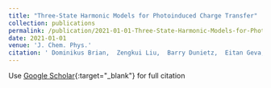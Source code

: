 ```yaml
---
title: "Three-State Harmonic Models for Photoinduced Charge Transfer"
collection: publications
permalink: /publication/2021-01-01-Three-State-Harmonic-Models-for-Photoinduced-Charge-Transfer
date: 2021-01-01
venue: 'J. Chem. Phys.'
citation: ' Dominikus Brian,  Zengkui Liu,  Barry Dunietz,  Eitan Geva,  Xiang Sun, &quot;Three-State Harmonic Models for Photoinduced Charge Transfer.&quot; J. Chem. Phys., 154(17), 2021.'
---
```

Use [Google Scholar](https://scholar.google.com/scholar?q=Three+State+Harmonic+Models+for+Photoinduced+Charge+Transfer){:target="_blank"} for full citation